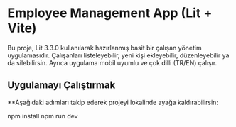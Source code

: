 # Employee Management App (Lit + Vite)

Bu proje, Lit 3.3.0 kullanılarak hazırlanmış basit bir çalışan yönetim uygulamasıdır. Çalışanları listeleyebilir, yeni kişi ekleyebilir, düzenleyebilir ya da silebilirsin. Ayrıca uygulama mobil uyumlu ve çok dilli (TR/EN) çalışır.

## Uygulamayı Çalıştırmak

**Aşağıdaki adımları takip ederek projeyi lokalinde ayağa kaldırabilirsin:

npm install
npm run dev

